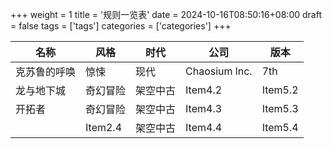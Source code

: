+++
weight = 1
title = '规则一览表'
date = 2024-10-16T08:50:16+08:00
draft = false
tags = ['tags']
categories = ['categories']
+++

| 名称 | 风格 | 时代 | 公司 | 版本 |
| --------------- | --------------- | --------------- | --------------- | --------------- |
| 克苏鲁的呼唤 | 惊悚 | 现代 | Chaosium lnc. | 7th |
| 龙与地下城 | 奇幻冒险 | 架空中古 | Item4.2 | Item5.2 |
| 开拓者 | 奇幻冒险 | 架空中古 | Item4.3 | Item5.3 |
|  | Item2.4 | 架空中古 | Item4.4 | Item5.4 |
